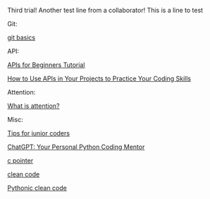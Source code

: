 Third trial!
Another test line from a collaborator!
This is a line to test

Git:

[git basics](https://m.hanbit.co.kr/channel/category/category_view.html?cms_code=CMS7070529154&cate_cd&utm_source=fb&utm_medium=display&utm_campaign=B4797999461_CMS7070529154_23.05.17&fbclid=IwAR3jEgbqJRNj4evhS78KLLyJnHqxjHjIoxtynL9LN57rHHUPL91UhAdivzE_aem_Adjev_geNi2jQW9e5fjv9kE4r_Pcf_Cqf8zbJN3PxhnkJk5NtS8MR3gkp6UmZvE9KZhicBycFqMSoepobByRPw9m)

API:

[APIs for Beginners Tutorial](https://www.freecodecamp.org/news/apis-for-beginners/)

[How to Use APIs in Your Projects to Practice Your Coding Skills](https://www.freecodecamp.org/news/use-apis-to-practice-coding-skills/)


Attention:

[What is attention?](https://machinelearningmastery.com/what-is-attention/?fbclid=IwAR0sjpFDK5p4-2RC91ultZfIYXRDQM33c8r8D3wEvCB6ZVyfIZme1zjf2gA)



Misc:

[Tips for junior coders](https://f-lab.kr/blog/developer-tech-article-zip?fbclid=IwAR12MtdOrfWH0-j6HRpQCwF75Sncm8YV7wKTABmiF2vfq0mUrpPeJqCLCvM_aem_AdEAPjnDpTkWWc1vYT1lUFCvZR_k3eRCPVK-vudjfa4j_J95EyuNGfcEPHCduOD9UOg358JNBks-X1CMPDQgXgAX)

[ChatGPT: Your Personal Python Coding Mentor](https://realpython.com/chatgpt-coding-mentor-python/?fbclid=IwAR1ftbw0-24bqiiiLqkenDxrzNKVhZGpfy2KSctssaqKLhvgrxmTNRJnCfU)

[c pointer](https://www.freecodecamp.org/news/finally-understand-pointers-in-c/?fbclid=IwAR0FhVVTR_sjzfxXQCGPyqWZvpvFYWxxSIS34DALmqMzb7pQ7m0BqOi7dHU)

[clean code](https://www.freecodecamp.org/news/how-to-write-clean-code/?fbclid=IwAR0EF3rxX2fMqOyI0rqwDMkPN5nQyWn5zuUG43IOI_dyOAtycEgL4Mu2yrY)

[Pythonic clean code](https://dailyheumsi.tistory.com/221)
